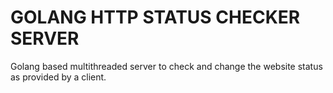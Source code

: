 # GOLANG HTTP STATUS CHECKER SERVER
Golang based multithreaded server to check and change the website status as provided by a client.
